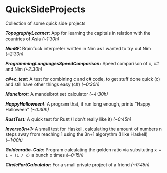 # QuickSideProjects
Collection of some quick side projects

***TopographyLearner:*** App for learning the capitals in relation with the countries of Asia *(~1:30h)*

***NimBF:*** Brainfuck interpreter written in Nim as I wanted to try out Nim *(~2:30h)*

***ProgrammingLanguagesSpeedComparison:*** Speed comparison of c, c# and Nim *(~2:30h)*

***c#+c_test:*** A test for combining c and c# code, to get stuff done quick (c) and still have other things easy (c#) *(~0:30h)*

***Manelbrot:*** A mandelbrot set calculator *(~4:30h)*

***HappyHalloween!:*** A program that, if run long enough, prints "Happy Halloween" *(~0:30h)*

***RustTest:*** A quick test for Rust (I don't really like it) *(~0:45h)*

***Inverse3n+1:*** A small test for Haskell, calculating the amount of numbers n steps away from reaching 1 using the 3n+1 algorythm (I like Haskell) *(~1:00h)*

***Goldenratio-Calc:*** Program calculating the golden ratio via subsituting `x = 1 + (1 / x)` a bunch o times *(~0:15h)*

***CirclePartCalculator:*** For a small private project of a friend *(~0:45h)*
